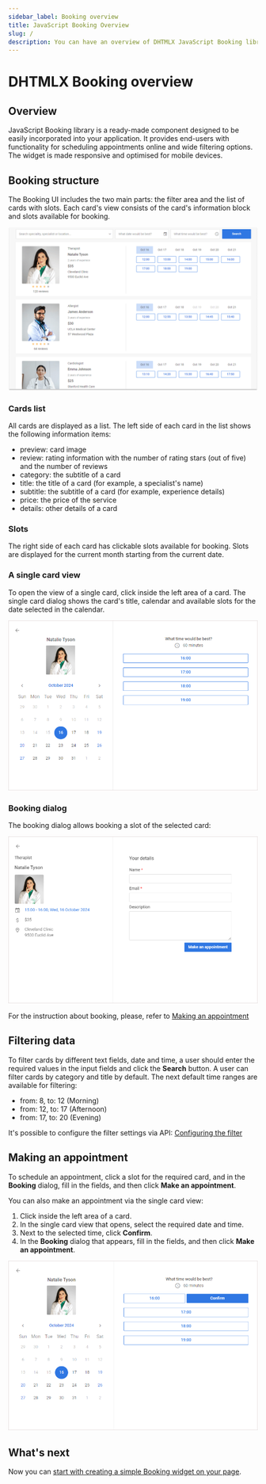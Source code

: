 ```yaml
---
sidebar_label: Booking overview
title: JavaScript Booking Overview
slug: /
description: You can have an overview of DHTMLX JavaScript Booking library in the documentation. Browse developer guides and API reference, try out code examples and live demos, and download a free 30-day evaluation version of DHTMLX Booking.
---
```


# DHTMLX Booking overview

## Overview

JavaScript Booking library is a ready-made component designed to be easily incorporated into your application. It provides end-users with functionality for scheduling appointments online and wide filtering options. The widget is made responsive and optimised for mobile devices.

## Booking structure

The Booking UI includes the two main parts: the filter area and the list of cards with slots. Each card's view consists of the card's information block and slots available for booking.

![main](assets/main.png)

### Cards list

All cards are displayed as a list. The left side of each card in the list shows the following information items:

- preview: card image
- review: rating information with the number of rating stars (out of five) and the number of reviews
- category: the subtitle of a card
- title: the title of a card (for example, a specialist's name)
- subtitle: the subtitle of a card (for example, experience details)
- price: the price of the service
- details: other details of a card

### Slots

The right side of each card has clickable slots available for booking. Slots are displayed for the current month starting from the current date.

### A single card view

To open the view of a single card, click inside the left area of a card. The single card dialog shows the card's title, calendar and available slots for the date selected in the calendar.

![single-card](assets/single-card.png)

### Booking dialog

The booking dialog allows booking a slot of the selected card:

![booking](assets/bookingd.png)

For the instruction about booking, please, refer to [Making an appointment](#making-an-appointment)

## Filtering data

To filter cards by different text fields, date and time, a user should enter the required values in the input fields and click the **Search** button. A user can filter  cards by category and title by default. The next default time ranges are available for filtering:

- from: 8, to: 12 (Morning)
- from: 12, to: 17 (Afternoon)
- from: 17, to: 20 (Evening)

It's possible to configure the filter settings via API: [Configuring the filter](/guides/configuration#configuring-the-filter)

## Making an appointment

To schedule an appointment, click a slot for the required card, and in the **Booking** dialog, fill in the fields, and then click **Make an appointment**.

You can also make an appointment via the single card view:

1. Click inside the left area of a card.
2. In the single card view that opens, select the required date and time.
3. Next to the selected time, click **Confirm**.
4. In the **Booking** dialog that appears, fill in the fields, and then click **Make an appointment**.

![booking-2](assets/booking-2.png)

## What's next

Now you can [start with creating a simple Booking widget on your page](/how-to-start).
